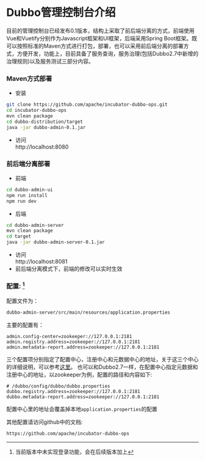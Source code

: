 # Dubbo管理控制台介绍
目前的管理控制台已经发布0.1版本，结构上采取了前后端分离的方式，前端使用Vue和Vuetify分别作为Javascript框架和UI框架，后端采用Spring Boot框架。既可以按照标准的Maven方式进行打包，部署，也可以采用前后端分离的部署方式，方便开发，功能上，目前具备了服务查询，服务治理(包括Dubbo2.7中新增的治理规则)以及服务测试三部分内容。

### Maven方式部署  

* 安装
```sh
git clone https://github.com/apache/incubator-dubbo-ops.git
cd incubator-dubbo-ops
mvn clean package
cd dubbo-distribution/target
java -jar dubbo-admin-0.1.jar
```
* 访问  
http://localhost:8080


### 前后端分离部署  

* 前端  
```sh
cd dubbo-admin-ui 
npm run install 
npm run dev 
```
* 后端  
```sh
cd dubbo-admin-server
mvn clean package 
cd target
java -jar dubbo-admin-server-0.1.jar
```
* 访问  
http://localhost:8081  
* 前后端分离模式下，前端的修改可以实时生效  


### 配置: [^1]

配置文件为：
```sh
dubbo-admin-server/src/main/resources/application.properties
```
主要的配置有：
```properties
admin.config-center=zookeeper://127.0.0.1:2181
admin.registry.address=zookeeper://127.0.0.1:2181
admin.metadata-report.address=zookeeper://127.0.0.1:2181
```
三个配置项分别指定了配置中心，注册中心和元数据中心的地址，关于这三个中心的详细说明，可以参考[这里](../user/configuration/config-center.md)。
也可以和Dubbo2.7一样，在配置中心指定元数据和注册中心的地址，以zookeeper为例，配置的路径和内容如下: 
```properties
# /dubbo/config/dubbo/dubbo.properties
dubbo.registry.address=zookeeper://127.0.0.1:2181
dubbo.metadata-report.address=zookeeper://127.0.0.1:2181
```
配置中心里的地址会覆盖掉本地`application.properties`的配置

其他配置请访问github中的文档:

```sh
https://github.com/apache/incubator-dubbo-ops
```

[^1]: 当前版本中未实现登录功能，会在后续版本加上 
